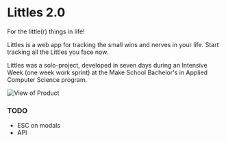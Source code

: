 # Littles 2.0
For the little(r) things in life!

Littles is a web app for tracking the small wins and nerves in your life. Start tracking all the Littles you face now.

Littles was a solo-project, developed in seven days during an Intensive Week (one week work sprint) at the Make School Bachelor's in Applied Computer Science program.

![View of Product](https://i.gyazo.com/0f2f3d6b6bd9953bf9d48cd9b2feee29.png)

### TODO
- ESC on modals
- API
